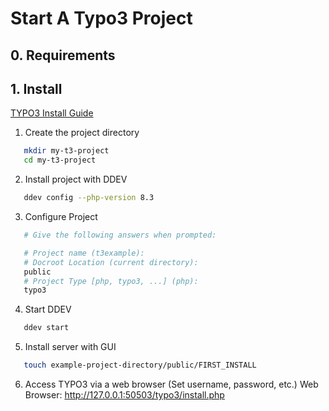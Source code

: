 # Start A Typo3 Project

## 0. Requirements

## 1. Install
[TYPO3 Install Guide](https://docs.typo3.org/m/typo3/tutorial-getting-started/12.4/en-us/Installation/Install.html#or-use-the-gui-installer-in-the-browser)

1. Create the project directory
```bash
   mkdir my-t3-project
   cd my-t3-project
```

2. Install project with DDEV
```bash
   ddev config --php-version 8.3
```

3. Configure Project
```bash
   # Give the following answers when prompted:

   # Project name (t3example):
   # Docroot Location (current directory):
   public
   # Project Type [php, typo3, ...] (php): 
   typo3
```

4. Start DDEV
```bash
   ddev start
```

5. Install server with GUI
```bash
   touch example-project-directory/public/FIRST_INSTALL
```

6. Access TYPO3 via a web browser (Set username, password, etc.)
Web Browser:  http://127.0.0.1:50503/typo3/install.php
